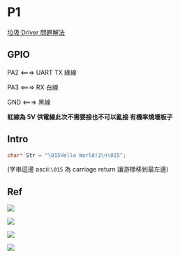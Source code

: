 # P1

[垃圾 Driver 問題解法](https://annhanmovienight.wordpress.com/2016/07/29/prolific-usb-to-serial-comm-port-%E8%A3%9D%E7%BD%AE%E7%84%A1%E6%B3%95%E5%95%9F%E5%8B%95-win10-driver/)

## GPIO

PA2 <===> UART TX 綠線

PA3 <===> RX 白線

GND <===> 黑線

**紅線為 5V 供電線此次不需要接也不可以亂接 有機率燒壞板子**

## Intro

```c
char* Str = "\015Hello World!3\n\015";
```

(字串這邊 ascii:```\015``` 為 carriage return 讓游標移到最左邊)

## Ref

![](https://i.imgur.com/Vdjc99G.png)

![](https://i.imgur.com/ccBd0gi.png)

![](https://i.imgur.com/1WfhiWt.png)

![](https://i.imgur.com/WpkCjnw.png)
